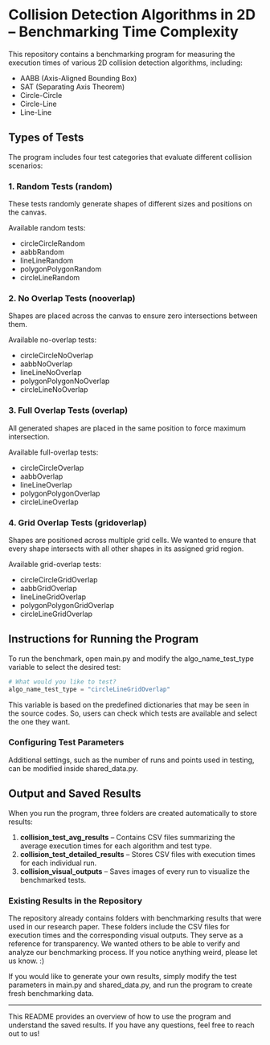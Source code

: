 # Collision Detection Algorithms in 2D – Benchmarking Time Complexity

This repository contains a benchmarking program for measuring the execution times of various 2D collision detection algorithms, including:

- AABB (Axis-Aligned Bounding Box)
- SAT (Separating Axis Theorem)
- Circle-Circle
- Circle-Line
- Line-Line

## Types of Tests

The program includes four test categories that evaluate different collision scenarios:

### 1. Random Tests (random)
These tests randomly generate shapes of different sizes and positions on the canvas.

Available random tests:
- circleCircleRandom
- aabbRandom
- lineLineRandom
- polygonPolygonRandom
- circleLineRandom

### 2. No Overlap Tests (nooverlap)
Shapes are placed across the canvas to ensure zero intersections between them.

Available no-overlap tests:
- circleCircleNoOverlap
- aabbNoOverlap
- lineLineNoOverlap
- polygonPolygonNoOverlap
- circleLineNoOverlap

### 3. Full Overlap Tests (overlap)
All generated shapes are placed in the same position to force maximum intersection.

Available full-overlap tests:
- circleCircleOverlap
- aabbOverlap
- lineLineOverlap
- polygonPolygonOverlap
- circleLineOverlap

### 4. Grid Overlap Tests (gridoverlap)
Shapes are positioned across multiple grid cells. We wanted to ensure that every shape intersects with all other shapes in its assigned grid region.

Available grid-overlap tests:
- circleCircleGridOverlap
- aabbGridOverlap
- lineLineGridOverlap
- polygonPolygonGridOverlap
- circleLineGridOverlap

## Instructions for Running the Program

To run the benchmark, open main.py and modify the algo_name_test_type variable to select the desired test:

```python
# What would you like to test?
algo_name_test_type = "circleLineGridOverlap"
```

This variable is based on the predefined dictionaries that may be seen in the source codes. So, users can check which tests are available and select the one they want.

### Configuring Test Parameters

Additional settings, such as the number of runs and points used in testing, can be modified inside shared_data.py.

## Output and Saved Results

When you run the program, three folders are created automatically to store results:

1. **collision_test_avg_results** – Contains CSV files summarizing the average execution times for each algorithm and test type.
2. **collision_test_detailed_results** – Stores CSV files with execution times for each individual run.
3. **collision_visual_outputs** – Saves images of every run to visualize the benchmarked tests.

### Existing Results in the Repository

The repository already contains folders with benchmarking results that were used in our research paper. These folders include the CSV files for execution times and the corresponding visual outputs. They serve as a reference for transparency. We wanted others to be able to verify and analyze our benchmarking process. If you notice anything weird, please let us know. :)

If you would like to generate your own results, simply modify the test parameters in main.py and shared_data.py, and run the program to create fresh benchmarking data.

---

This README provides an overview of how to use the program and understand the saved results. If you have any questions, feel free to reach out to us!
